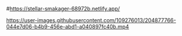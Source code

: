 #https://stellar-smakager-68972b.netlify.app/









https://user-images.githubusercontent.com/109276013/204877766-044e7d06-b4b9-456e-abd1-a040897fc40b.mp4

